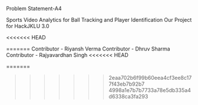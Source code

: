 Problem Statement-A4

Sports Video Analytics for Ball Tracking and Player Identification Our Project for HackJKLU 3.0

<<<<<<< HEAD




=======
Contributor - Riyansh Verma 
Contributor - Dhruv Sharma
Contributor - Rajyavardhan Singh 
<<<<<<< HEAD

=======
>>>>>>> 2eaa702b6f99b60eea4cf3ee8c177f43eb7b92b7
>>>>>>> 4998a1e7b7b7733a78e5db335a4d6338ca3fa293
